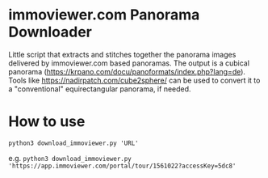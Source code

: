 # immoviewer.com Panorama Downloader
Little script that extracts and stitches together the panorama images delivered by immoviewer.com based panoramas. The output is a cubical panorama (https://krpano.com/docu/panoformats/index.php?lang=de). Tools like https://nadirpatch.com/cube2sphere/ can be used to convert it to a "conventional" equirectangular panorama, if needed.

# How to use
`python3 download_immoviewer.py 'URL'`

e.g. `python3 download_immoviewer.py 'https://app.immoviewer.com/portal/tour/1561022?accessKey=5dc8'`
